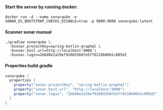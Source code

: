 #### Start the server by running docker:

```
docker run -d --name sonarqube -e SONAR_ES_BOOTSTRAP_CHECKS_DISABLE=true -p 9000:9000 sonarqube:latest
```

#### Scanner sonar manual

```
./gradlew sonarqube \
  -Dsonar.projectKey=spring-kotlin-graphql \
  -Dsonar.host.url=http://localhost:9000 \
  -Dsonar.login=2b6d0e2a29ef926033b07e5ff6218b06b1c805d2
```

#### Properties build.gradle

```build.gradle
sonarqube {
  properties {
    property("sonar.projectKey", "spring-kotlin-graphql")
    property("sonar.host.url", "http://localhost:9000")
    property("sonar.login", "2b6d0e2a29ef926033b07e5ff6218b06b1c805d2")
  }
}
```
